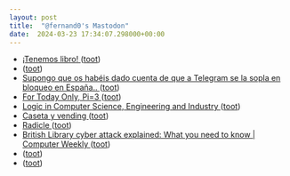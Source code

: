 ```yaml
---
layout: post
title:  "@fernand0's Mastodon"
date:  2024-03-23 17:34:07.298000+00:00
---
```

*  [¡Tenemos libro! ](https://filateliayferrocarriles.blogspot.com/2024/01/tenemos-libro.htm) ([toot](https://mastodon.social/@fernand0/112146202446806232))
*  [ ](https://masto.es/@cavalleto) ([toot](https://mastodon.social/@fernand0/112146176481873105))
*  [Supongo que os habéis dado cuenta de que a Telegram se la sopla en bloqueo en España.. ](https://mastodon.social/@fernand0/112146141723078333) ([toot](https://mastodon.social/@fernand0/112146141723078333))
*  [For Today Only, Pi=3 ](https://hackaday.com/2024/02/29/for-today-only-pi3) ([toot](https://mastodon.social/@fernand0/112146028565578950))
*  [Logic in Computer Science, Engineering and Industry ](https://www.youtube.com/watch?v=Vhz7IDql6-k&amp%3Bfeature=youtu.b) ([toot](https://mastodon.social/@fernand0/112145757046432931))
*  [Caseta y vending ](https://www.flickr.com/photos/fernand0/53602114749) ([toot](https://mastodon.social/@fernand0/112145650881830546))
*  [Radicle ](https://radicle.xyz/guides/use) ([toot](https://mastodon.social/@fernand0/112145015516081442))
*  [British Library cyber attack explained: What you need to know \| Computer Weekly ](https://www.computerweekly.com/feature/British-Library-cyber-attack-explained-What-you-need-to-kno) ([toot](https://mastodon.social/@fernand0/112144754106254630))
*  [ ](https://mastodon.social/users/fernand0/statuses/112144668085973322/activity) ([toot](https://mastodon.social/users/fernand0/statuses/112144668085973322/activity))
*  [ ](https://mastodon.green/@fanta) ([toot](https://mastodon.social/@fernand0/112144588407606614))
